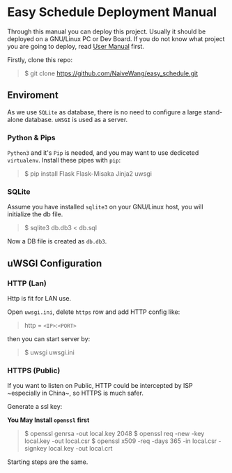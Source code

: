 # Easy Schedule Deployment Manual

Through this manual you can deploy this project. Usually it should be deployed on a GNU/Linux PC or Dev Board. If you do not know what project you are going to deploy, read [User Manual](https://github.com/NaiveWang/easy_schedule/blob/master/manual.md) first.

Firstly, clone this repo:

> $ git clone https://github.com/NaiveWang/easy_schedule.git

## Enviroment

As we use `SQLite` as database, there is no need to configure a large stand-alone database. `uWSGI` is used as a server.

### Python & Pips

`Python3` and it's `Pip` is needed, and you may want to use dediceted `virtualenv`. Install these pipes with `pip`:

> $ pip install Flask Flask-Misaka Jinja2 uwsgi

### SQLite

Assume you have installed `sqlite3` on your GNU/Linux host, you will initialize the db file.

> $ sqlite3 db.db3 < db.sql

Now a DB file is created as `db.db3`.

## uWSGI Configuration

### HTTP (Lan)

Http is fit for LAN use.

Open `uwsgi.ini`, delete `https` row and add HTTP config like:

> http = `<IP>`:`<PORT>`

then you can start server by:

> $ uwsgi uwsgi.ini

### HTTPS (Public)

If you want to listen on Public, HTTP could be intercepted by ISP ~especially in China~, so HTTPS is much safer.

Generate a ssl key:

**You May Install `openssl` first**

> $ openssl genrsa -out local.key 2048
> $ openssl req -new -key local.key -out local.csr
> $ openssl x509 -req -days 365 -in local.csr -signkey local.key -out local.crt

Starting steps are the same.
